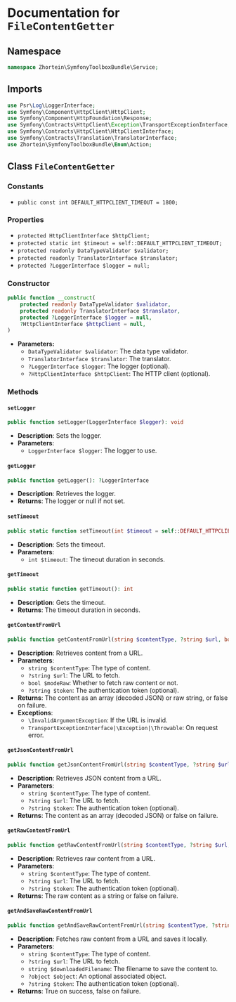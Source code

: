 # Documentation for `FileContentGetter`

## Namespace

```php
namespace Zhortein\SymfonyToolboxBundle\Service;
```

## Imports

```php
use Psr\Log\LoggerInterface;
use Symfony\Component\HttpClient\HttpClient;
use Symfony\Component\HttpFoundation\Response;
use Symfony\Contracts\HttpClient\Exception\TransportExceptionInterface;
use Symfony\Contracts\HttpClient\HttpClientInterface;
use Symfony\Contracts\Translation\TranslatorInterface;
use Zhortein\SymfonyToolboxBundle\Enum\Action;
```

## Class `FileContentGetter`

### Constants

- `public const int DEFAULT_HTTPCLIENT_TIMEOUT = 1800;`

### Properties

- `protected HttpClientInterface $httpClient;`
- `protected static int $timeout = self::DEFAULT_HTTPCLIENT_TIMEOUT;`
- `protected readonly DataTypeValidator $validator;`
- `protected readonly TranslatorInterface $translator;`
- `protected ?LoggerInterface $logger = null;`

### Constructor

```php
public function __construct(
    protected readonly DataTypeValidator $validator,
    protected readonly TranslatorInterface $translator,
    protected ?LoggerInterface $logger = null,
    ?HttpClientInterface $httpClient = null,
)
```

- **Parameters:**
    - `DataTypeValidator $validator`: The data type validator.
    - `TranslatorInterface $translator`: The translator.
    - `?LoggerInterface $logger`: The logger (optional).
    - `?HttpClientInterface $httpClient`: The HTTP client (optional).

### Methods

#### `setLogger`

```php
public function setLogger(LoggerInterface $logger): void
```

- **Description**: Sets the logger.
- **Parameters**:
    - `LoggerInterface $logger`: The logger to use.

#### `getLogger`

```php
public function getLogger(): ?LoggerInterface
```

- **Description**: Retrieves the logger.
- **Returns**: The logger or null if not set.

#### `setTimeout`

```php
public static function setTimeout(int $timeout = self::DEFAULT_HTTPCLIENT_TIMEOUT): void
```

- **Description**: Sets the timeout.
- **Parameters**:
    - `int $timeout`: The timeout duration in seconds.

#### `getTimeout`

```php
public static function getTimeout(): int
```

- **Description**: Gets the timeout.
- **Returns**: The timeout duration in seconds.

#### `getContentFromUrl`

```php
public function getContentFromUrl(string $contentType, ?string $url, bool $modeRaw = false, ?string $token = null): array|string|false
```

- **Description**: Retrieves content from a URL.
- **Parameters**:
    - `string $contentType`: The type of content.
    - `?string $url`: The URL to fetch.
    - `bool $modeRaw`: Whether to fetch raw content or not.
    - `?string $token`: The authentication token (optional).
- **Returns**: The content as an array (decoded JSON) or raw string, or false on failure.
- **Exceptions**:
    - `\InvalidArgumentException`: If the URL is invalid.
    - `TransportExceptionInterface|\Exception|\Throwable`: On request error.

#### `getJsonContentFromUrl`

```php
public function getJsonContentFromUrl(string $contentType, ?string $url, ?string $token = null): array|string|false
```

- **Description**: Retrieves JSON content from a URL.
- **Parameters**:
    - `string $contentType`: The type of content.
    - `?string $url`: The URL to fetch.
    - `?string $token`: The authentication token (optional).
- **Returns**: The content as an array (decoded JSON) or false on failure.

#### `getRawContentFromUrl`

```php
public function getRawContentFromUrl(string $contentType, ?string $url, ?string $token = null): array|string|false
```

- **Description**: Retrieves raw content from a URL.
- **Parameters**:
    - `string $contentType`: The type of content.
    - `?string $url`: The URL to fetch.
    - `?string $token`: The authentication token (optional).
- **Returns**: The raw content as a string or false on failure.

#### `getAndSaveRawContentFromUrl`

```php
public function getAndSaveRawContentFromUrl(string $contentType, ?string $url, string $downloadedFilename, ?object $object = null, ?string $token = null): bool
```

- **Description**: Fetches raw content from a URL and saves it locally.
- **Parameters**:
    - `string $contentType`: The type of content.
    - `?string $url`: The URL to fetch.
    - `string $downloadedFilename`: The filename to save the content to.
    - `?object $object`: An optional associated object.
    - `?string $token`: The authentication token (optional).
- **Returns**: True on success, false on failure.